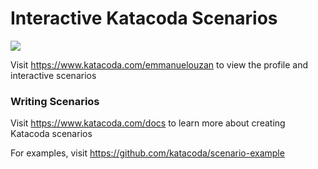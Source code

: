 # Interactive Katacoda Scenarios

[![](http://shields.katacoda.com/katacoda/emmanuelouzan/count.svg)](https://www.katacoda.com/emmanuelouzan "Get your profile on Katacoda.com")

Visit https://www.katacoda.com/emmanuelouzan to view the profile and interactive scenarios

### Writing Scenarios
Visit https://www.katacoda.com/docs to learn more about creating Katacoda scenarios

For examples, visit https://github.com/katacoda/scenario-example
